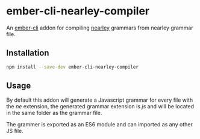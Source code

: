 # ember-cli-nearley-compiler

An [ember-cli](https://github.com/ember-cli/ember-cli) addon for compiling [nearley](https://nearley.js.org/) grammars from nearley grammar file.

## Installation

```bash
npm install --save-dev ember-cli-nearley-compiler
```

## Usage

By default this addon will generate a Javascript grammar for every file with the _ne_ extension, the generated grammar 
extension is _js_ and will be located in the same folder as the grammar file.

The grammer is exported as an ES6 module and can imported as any other JS file.
